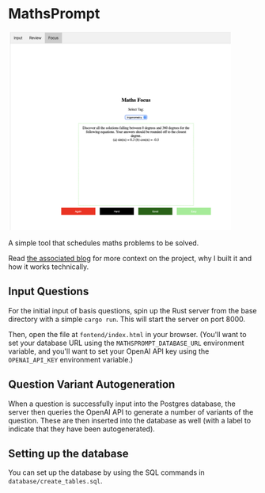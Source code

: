 # MathsPrompt

<img src="assets/mp-focus.png" width="450">

A simple tool that schedules maths problems to be solved.

Read [the associated blog](https://mlops.systems/posts/2023-07-23-maths-prompt-rust-project.html) for more context on the project, why I built it and how it works technically.

## Input Questions

For the initial input of basis questions, spin up the Rust server from the base
directory with a simple `cargo run`. This will start the server on port 8000.

Then, open the file at `fontend/index.html` in your browser. (You'll want to 
set your database URL using the `MATHSPROMPT_DATABASE_URL` environment variable,
and you'll want to set your OpenAI API key using the `OPENAI_API_KEY`
environment variable.)

## Question Variant Autogeneration

When a question is successfully input into the Postgres database, the server
then queries the OpenAI API to generate a number of variants of the question.
These are then inserted into the database as well (with a label to indicate that
they have been autogenerated).

## Setting up the database

You can set up the database by using the SQL commands in `database/create_tables.sql`.
